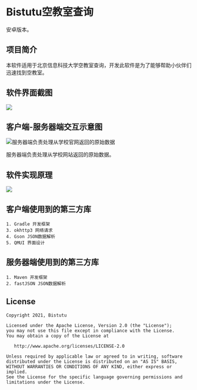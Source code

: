 Bistutu空教室查询
===================

安卓版本。

## 项目简介

本软件适用于北京信息科技大学空教室查询，开发此软件是为了能够帮助小伙伴们迅速找到空教室。

## 软件界面截图 
![](https://i.loli.net/2021/10/23/KQya2HZPYOD3N1E.jpg)

## 客户端-服务器端交互示意图 

![服务器端负责处理从学校官网返回的原始数据](https://i.loli.net/2021/10/29/lj2PRMdGkXv4ixD.png)

服务器端负责处理从学校网站返回的原始数据。

## 软件实现原理  

![](https://i.loli.net/2021/10/29/FfK5bIWgsAm7NBt.png)

## 客户端使用到的第三方库

```
1. Gradle 开发框架
3. okhttp3 网络请求
4. Gson JSON数据解析
5. QMUI 界面设计
```

## 服务器端使用到的第三方库

```
1. Maven 开发框架
2. fastJSON JSON数据解析
```

## License

```
Copyright 2021, Bistutu

Licensed under the Apache License, Version 2.0 (the "License");
you may not use this file except in compliance with the License.
You may obtain a copy of the License at

   http://www.apache.org/licenses/LICENSE-2.0

Unless required by applicable law or agreed to in writing, software
distributed under the License is distributed on an "AS IS" BASIS,
WITHOUT WARRANTIES OR CONDITIONS OF ANY KIND, either express or implied.
See the License for the specific language governing permissions and
limitations under the License.
```
